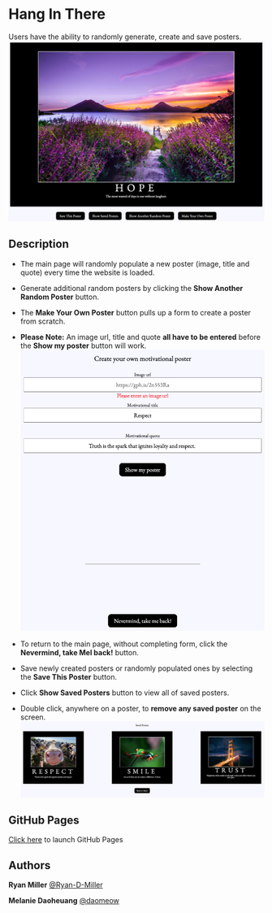 # Hang In There 

Users have the ability to randomly generate, create and save posters. 
![hangInThere1](./readme-imgs/hangInThere1.png)
  
## Description

* The main page will randomly populate a new poster (image, title and quote) every time the website is loaded. 
* Generate additional random posters by clicking the **Show Another Random Poster** button. 
* The **Make Your Own Poster** button pulls up a form to create a poster from scratch. 

* **Please Note:** An image url, title and quote **all have to be entered** before the **Show my poster** button will work. ![hangInThere2](./readme-imgs/hangInThere2.png)
* To return to the main page, without completing form, click the **Nevermind, take Mel back!** button. 
* Save newly created posters or randomly populated ones by selecting the **Save This Poster** button. 
* Click **Show Saved Posters** button to view all of saved posters. 
* Double click, anywhere on a poster, to **remove any saved poster** on the screen.  
![hangInThere3](./readme-imgs/hangInThere3.png)

## GitHub Pages
[Click here](https://ryan-d-miller.github.io/hang-in-there-boilerplate/) to launch GitHub Pages 

## Authors
**Ryan Miller** [@Ryan-D-Miller](https://github.com/Ryan-D-Miller)

**Melanie Daoheuang** [@daomeow](https://github.com/daomeow) 


